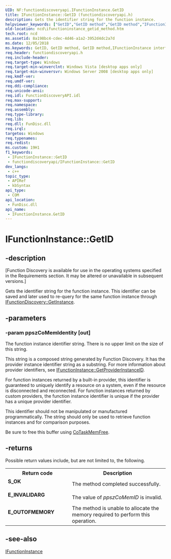 ```yaml
---
UID: NF:functiondiscoveryapi.IFunctionInstance.GetID
title: IFunctionInstance::GetID (functiondiscoveryapi.h)
description: Gets the identifier string for the function instance.
helpviewer_keywords: ["GetID","GetID method","GetID method","IFunctionInstance interface","IFunctionInstance interface","GetID method","IFunctionInstance.GetID","IFunctionInstance::GetID","functiondiscoveryapi/IFunctionInstance::GetID","ncd.ifunctioninstance_getid_method"]
old-location: ncd\ifunctioninstance_getid_method.htm
tech.root: ncd
ms.assetid: 8a198bc4-cdec-4d46-a1a2-3952d4dc2a7d
ms.date: 12/05/2018
ms.keywords: GetID, GetID method, GetID method,IFunctionInstance interface, IFunctionInstance interface,GetID method, IFunctionInstance.GetID, IFunctionInstance::GetID, functiondiscoveryapi/IFunctionInstance::GetID, ncd.ifunctioninstance_getid_method
req.header: functiondiscoveryapi.h
req.include-header: 
req.target-type: Windows
req.target-min-winverclnt: Windows Vista [desktop apps only]
req.target-min-winversvr: Windows Server 2008 [desktop apps only]
req.kmdf-ver: 
req.umdf-ver: 
req.ddi-compliance: 
req.unicode-ansi: 
req.idl: FunctionDiscoveryAPI.idl
req.max-support: 
req.namespace: 
req.assembly: 
req.type-library: 
req.lib: 
req.dll: FunDisc.dll
req.irql: 
targetos: Windows
req.typenames: 
req.redist: 
ms.custom: 19H1
f1_keywords:
 - IFunctionInstance::GetID
 - functiondiscoveryapi/IFunctionInstance::GetID
dev_langs:
 - c++
topic_type:
 - APIRef
 - kbSyntax
api_type:
 - COM
api_location:
 - FunDisc.dll
api_name:
 - IFunctionInstance.GetID
---
```


# IFunctionInstance::GetID


## -description

<p class="CCE_Message">[Function Discovery is available for use in the operating systems specified in the Requirements section. It may be altered or unavailable in subsequent versions.]

Gets the identifier string for the function instance. This identifier can be saved and later used to re-query for the same function instance through <a href="https://docs.microsoft.com/windows/desktop/api/functiondiscoveryapi/nf-functiondiscoveryapi-ifunctiondiscovery-getinstance">IFunctionDiscovery::GetInstance</a>.

## -parameters

### -param ppszCoMemIdentity [out]

The function instance identifier string. There is no upper limit on the size of this string. 

This string is a composed string generated by Function Discovery. It has the provider instance identifier string  as a substring. For more information about provider identifiers, see <a href="https://docs.microsoft.com/windows/desktop/api/functiondiscoveryapi/nf-functiondiscoveryapi-ifunctioninstance-getproviderinstanceid">IFunctionInstance::GetProviderInstanceID</a>.

For function instances returned by a built-in provider, this identifier is guaranteed to uniquely identify a resource on a system, even if the resource is disconnected and reconnected. For function instances returned by custom providers, the function instance identifier is unique if the provider has a unique provider identifier. 

This identifier should not be manipulated or manufactured programmatically. The string should only be used to retrieve function instances and for comparison purposes. 

Be sure to free this buffer using <a href="https://docs.microsoft.com/windows/desktop/api/combaseapi/nf-combaseapi-cotaskmemfree">CoTaskMemFree</a>.

## -returns

Possible return values include, but are not limited to, the following.

<table>
<tr>
<th>Return code</th>
<th>Description</th>
</tr>
<tr>
<td width="40%">
<dl>
<dt><b>S_OK</b></dt>
</dl>
</td>
<td width="60%">
The method completed successfully.

</td>
</tr>
<tr>
<td width="40%">
<dl>
<dt><b>E_INVALIDARG</b></dt>
</dl>
</td>
<td width="60%">
The value of <i>ppszCoMemID</i> is invalid.

</td>
</tr>
<tr>
<td width="40%">
<dl>
<dt><b>E_OUTOFMEMORY</b></dt>
</dl>
</td>
<td width="60%">
The method is unable to allocate the memory required to perform this operation.

</td>
</tr>
</table>

## -see-also

<a href="https://docs.microsoft.com/windows/desktop/api/functiondiscoveryapi/nn-functiondiscoveryapi-ifunctioninstance">IFunctionInstance</a>

